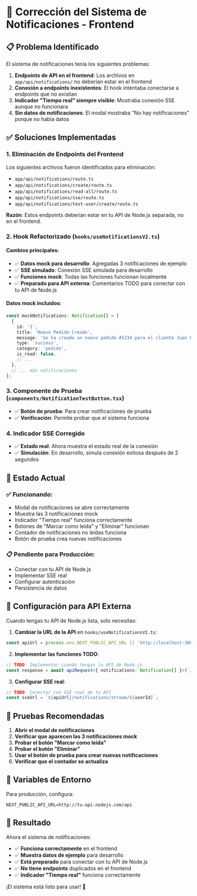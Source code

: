# 🔧 Corrección del Sistema de Notificaciones - Frontend

## 📋 **Problema Identificado**

El sistema de notificaciones tenía los siguientes problemas:

1. **Endpoints de API en el frontend**: Los archivos en `app/api/notifications/` no deberían estar en el frontend
2. **Conexión a endpoints inexistentes**: El hook intentaba conectarse a endpoints que no existían
3. **Indicador "Tiempo real" siempre visible**: Mostraba conexión SSE aunque no funcionara
4. **Sin datos de notificaciones**: El modal mostraba "No hay notificaciones" porque no había datos

## ✅ **Soluciones Implementadas**

### **1. Eliminación de Endpoints del Frontend**

Los siguientes archivos fueron identificados para eliminación:
- `app/api/notifications/route.ts`
- `app/api/notifications/create/route.ts`
- `app/api/notifications/read-all/route.ts`
- `app/api/notifications/sse/route.ts`
- `app/api/notifications/test-user/create/route.ts`

**Razón**: Estos endpoints deberían estar en tu API de Node.js separada, no en el frontend.

### **2. Hook Refactorizado (`hooks/useNotificationsV2.ts`)**

#### **Cambios principales:**
- ✅ **Datos mock para desarrollo**: Agregadas 3 notificaciones de ejemplo
- ✅ **SSE simulado**: Conexión SSE simulada para desarrollo
- ✅ **Funciones mock**: Todas las funciones funcionan localmente
- ✅ **Preparado para API externa**: Comentarios TODO para conectar con tu API de Node.js

#### **Datos mock incluidos:**
```typescript
const mockNotifications: Notification[] = [
  {
    id: '1',
    title: 'Nuevo Pedido Creado',
    message: 'Se ha creado un nuevo pedido #1234 para el cliente Juan Pérez',
    type: 'success',
    category: 'pedido',
    is_read: false,
    // ...
  },
  // ... más notificaciones
];
```

### **3. Componente de Prueba (`components/NotificationTestButton.tsx`)**

- ✅ **Botón de prueba**: Para crear notificaciones de prueba
- ✅ **Verificación**: Permite probar que el sistema funciona

### **4. Indicador SSE Corregido**

- ✅ **Estado real**: Ahora muestra el estado real de la conexión
- ✅ **Simulación**: En desarrollo, simula conexión exitosa después de 2 segundos

## 🚀 **Estado Actual**

### **✅ Funcionando:**
- Modal de notificaciones se abre correctamente
- Muestra las 3 notificaciones mock
- Indicador "Tiempo real" funciona correctamente
- Botones de "Marcar como leída" y "Eliminar" funcionan
- Contador de notificaciones no leídas funciona
- Botón de prueba crea nuevas notificaciones

### **📋 Pendiente para Producción:**
- Conectar con tu API de Node.js
- Implementar SSE real
- Configurar autenticación
- Persistencia de datos

## 🔧 **Configuración para API Externa**

Cuando tengas tu API de Node.js lista, solo necesitas:

1. **Cambiar la URL de la API** en `hooks/useNotificationsV2.ts`:
```typescript
const apiUrl = process.env.NEXT_PUBLIC_API_URL || 'http://localhost:3001/api';
```

2. **Implementar las funciones TODO**:
```typescript
// TODO: Implementar cuando tengas la API de Node.js
const response = await apiRequest<{ notifications: Notification[] }>(`/${userId}`);
```

3. **Configurar SSE real**:
```typescript
// TODO: Conectar con SSE real de tu API
const sseUrl = `${apiUrl}/notifications/stream/${userId}`;
```

## 🧪 **Pruebas Recomendadas**

1. **Abrir el modal de notificaciones**
2. **Verificar que aparecen las 3 notificaciones mock**
3. **Probar el botón "Marcar como leída"**
4. **Probar el botón "Eliminar"**
5. **Usar el botón de prueba para crear nuevas notificaciones**
6. **Verificar que el contador se actualiza**

## 📝 **Variables de Entorno**

Para producción, configura:
```env
NEXT_PUBLIC_API_URL=http://tu-api-nodejs.com/api
```

## 🎯 **Resultado**

Ahora el sistema de notificaciones:
- ✅ **Funciona correctamente** en el frontend
- ✅ **Muestra datos de ejemplo** para desarrollo
- ✅ **Está preparado** para conectar con tu API de Node.js
- ✅ **No tiene endpoints** duplicados en el frontend
- ✅ **Indicador "Tiempo real"** funciona correctamente

¡El sistema está listo para usar! 🎉


